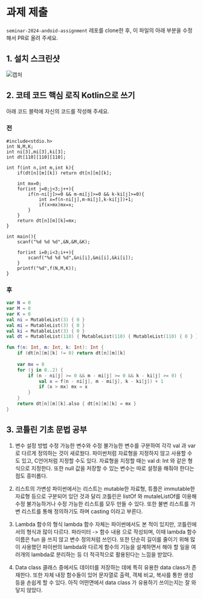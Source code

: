 # 과제 제출

`seminar-2024-andoid-assignment` 레포를 clone한 후, 이 파일의 아래 부분을 수정해서 PR로 올려 주세요.

## 1. 설치 스크린샷
![캡처](https://github.com/user-attachments/assets/7682ef72-8606-400c-b8bf-f99ac589846c)


## 2. 코테 코드 핵심 로직 Kotlin으로 쓰기

아래 코드 블럭에 자신의 코드를 작성해 주세요.

### 전

```
#include<stdio.h>
int N,M,K;
int ni[3],mi[3],ki[3];
int dt[110][110][110];

int f(int n,int m,int k){
	if(dt[n][m][k]) return dt[n][m][k];
	
	int mx=0;
	for(int j=0;j<3;j++){
		if(n-ni[j]>=0 && m-mi[j]>=0 && k-ki[j]>=0){
			int x=f(n-ni[j],m-mi[j],k-ki[j])+1;
			if(x>mx)mx=x;
		}
	}
	return dt[n][m][k]=mx;
}

int main(){
	scanf("%d %d %d",&N,&M,&K);
	
	for(int i=0;i<3;i++){
		scanf("%d %d %d",&ni[i],&mi[i],&ki[i]);
	}
	printf("%d",f(N,M,K));
}
```

### 후

```kotlin
var N = 0
var M = 0
var K = 0
val ni = MutableList(3) { 0 }
val mi = MutableList(3) { 0 }
val ki = MutableList(3) { 0 }
val dt = MutableList(110) { MutableList(110) { MutableList(110) { 0 } } }

fun f(n: Int, m: Int, k: Int): Int {
    if (dt[n][m][k] != 0) return dt[n][m][k]
    
    var mx = 0
    for (j in 0..2) {
        if (n - ni[j] >= 0 && m - mi[j] >= 0 && k - ki[j] >= 0) {
            val x = f(n - ni[j], m - mi[j], k - ki[j]) + 1
            if (x > mx) mx = x
        }
    }
    return dt[n][m][k].also { dt[n][m][k] = mx }
}
```

## 3. 코틀린 기초 문법 공부
1. 변수 설정 방법
수정 가능한 변수와 수정 불가능한 변수를 구분하여 각각 val 과 var 로 다르게 정의하는 것이 새로웠다. 파이썬처럼 자료형을 지정하지 않고 사용할 수도 있고, C언어처럼 지정할 수도 있다. 자료형을 지정할 때는 val d: Int 와 같은 형식으로 지정한다. 또한 null 값을 저장할 수 있는 변수는 따로 설정을 해줘야 한다는 점도 흥미롭다.

2. 리스트의 가변성
파이썬에서는 리스트는 mutable한 자료형, 튜플은 immutable한 자료형 등으로 구분되어 있던 것과 달리 코틀린은 listOf 와 mutaleListOf를 이용해 수정 불가능하거나 수정 가능한 리스트를 모두 만들 수 있다. 또한 불변 리스트를 가변 리스트를 통해 정의하기도 하며 casting 이라고 부른다.

3. Lambda 함수의 형식
lambda 함수 자체는 파이썬에서도 본 적이 있지만, 코틀린에서의 형식과 많이 다르다. 파라미터 -> 함수 내용 으로 작성되며, 이때 lambda 함수이름은 fun 을 쓰지 않고 변수 정의처럼 쓰인다. 또한 단순히 길이를 줄이기 위해 많이 사용했던 파이썬의 lambda와 다르게 함수의 기능을 설계하면서 해야 할 일을 여러개의 lambda로 분리하는 등 더 적극적으로 활용된다는 느낌을 받았다.

4. Data class
클래스 중에서도 데이터를 저장하는 데에 특히 유용한 data class가 존재한다. 또한 자체 내장 함수들이 있어 문자열로 출력, 객체 비교, 복사를 통한 생성 등을 손쉽게 할 수 있다. 아직 어떤면에서 data class 가 유용하기 쓰이는지는 잘 와닿지 않았다.

